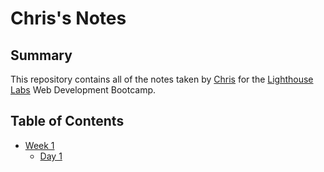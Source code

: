 # Chris's Notes

## Summary 

This repository contains all of the notes taken by [Chris](https://github.com/csjohn1) for the [Lighthouse Labs](https://www.lighthouselabs.ca/) Web Development Bootcamp.

## Table of Contents
* [Week 1](/Week_1)
  * [Day 1](/Week_1/Day_1)
  
